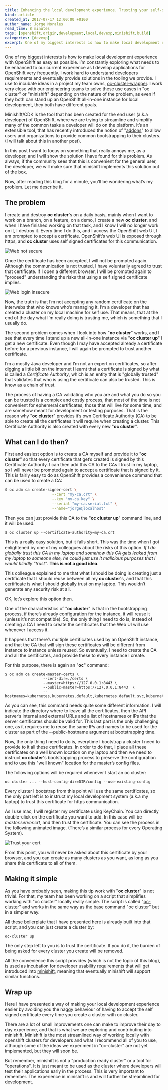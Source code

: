 ```yaml
---
title: Enhancing the local development experience. Trusting your self-signed certificates
kind: article
created_at: 2017-07-17 12:00:00 +0100
author_name: Jorge Morales
read_time: 8 minutes
tags: [openshift,origin,development,local,devexp,minishift,build]
categories: [devexp]
excerpt: One of my biggest interests is how to make local development experience with OpenShift as easy as possible. I’m constantly exploring what needs to be enhanced to our current experience as I develop applications for OpenShift very frequently.
---
```


One of my biggest interests is how to make local development experience with OpenShift as easy as possible. I’m constantly exploring what needs to be enhanced to our current experience as I develop applications for OpenShift very frequently. I work hard to understand developers requirements and eventually provide solutions in the tooling we provide. I use to incubate ideas in a project my team owns, [oc-cluster-wrapper](https://github.com/openshift-evangelists/oc-cluster-wrapper). I work very close with our engineering teams to solve these use cases in "oc cluster" or "minishift" depending on the nature of the problem, as even if they both can stand up an OpenShift all-in-one instance for local development, they both have different goals.

Minishift/CDK is the tool that has been created for the end user (a.k.a developer) of OpenShift, where we are trying to streamline and simplify many of the common tasks a developer will do on the platform. It’s an extensible tool, that has recently introduced the notion of "[addons](https://docs.openshift.org/latest/minishift/using/addons.html)" to allow users and organizations to provide common bootstrapping to their clusters. (I will talk about this in another post).

In this post I want to focus on something that really annoys me, as a developer, and I will show the solution I have found for this problem. As always, if the community sees that this is convenient for the general user, the developer, we will make sure that minishift implements this solution out of the box.

Now, after reading this blog for a minute, you’ll be wondering what’s my problem. Let me describe it.

## The problem

I create and destroy **oc cluster**'s on a daily basis, mainly when I want to work on a branch, on a feature, on a demo, I create a new **oc cluster**, and when I have finished working on that task, and I know I will no longer work on it, I destroy it. Every time I do this, and I access the OpenShift web UI, I am prompted to accept a certificate. OpenShift’s web UI is exposed through https, and **oc cluster** uses self signed certificates for this communication.

![Web not secure](/posts/images/trusting_your_certs/web_not_secure.png)

Once the certificate has been accepted, I will not be prompted again. Although the communication is not trusted, I have voluntarily agreed to trust that certificate. 
If I open a different browser, I will be prompted again to "proceed" understanding the risks that using a self signed certificate implies.

![Web login insecure](/posts/images/trusting_your_certs/web_login.png)

Now, the truth is that I’m not accepting any random certificate on the interwebs that who knows who’s managing it. I’m a developer that has created a cluster on my local machine for self use. That means, that at the end of the day what I’m really doing is trusting me, which is something that I usually do.

The second problem comes when I look into how "**oc cluster**" works, and I see that every time I stand up a new all-in-one instance via "**oc cluster up**" I get a new certificate. Even though I may have accepted already a certificate before for a previous instance, I will again be prompted to trust another certificate. 

I’m a mostly Java developer and I’m not an expert on certificates, so after digging a little bit on the internet I learnt that a certificate is signed by what is called a *Certificate Authority*, which is an entity that is "globally trusted" that validates that who is using the certificate can also be trusted. This is know as a chain of trust. 

The process of having a CA validating who you are and what you do so you can be trusted is a complex and costly process, that most of the time is not convenient for ephemeral certificates, those that will live for some time, and are somehow meant for development or testing purposes. That is the reason why "**oc cluster**" provides it’s own Certificate Authority (CA) to be able to create all the certificates it will require when creating a cluster. This Certificate Authority is also created with every new "**oc cluster**".

## What can I do then?

First and easiest option is to create a CA myself and provide it to "**oc cluster**" so that every certificate that get’s created is signed by this Certificate Authority. I can then add this CA to the CAs I trust in my laptop, so I will never be prompted again to accept a certificate that is signed by it. This is fairly easy to do as OpenShift provides a convenience command that can be used to create a CA:

~~~ bash 
$ oc adm ca create-signer-cert \
                     --cert "my-ca.crt" \
                     --key "my-ca.key" \
                     --serial "my-ca.serial.txt" \
                     --name="jorge@localhost"
~~~

Then you can just provide this CA to the "**oc cluster up**" command line, and it will be used.

~~~
$ oc cluster up --certificate-authority=my-ca.crt
~~~

This is a really easy solution, but it falls short. This was the time when I got enlightened by one of my colleagues about the risks of this option. *If I do globally trust this CA in my laptop and somehow this CA gets leaked from my laptop to someone else, he could just use it malicious purposes that I would blindly "trust"*. **This is not a good idea**. 

This colleague explained to me that what I should be doing is creating just a certificate that I should reuse between all my **oc cluster**'s, and that this certificate is what I should globally trust on my laptop. This wouldn’t generate any security risk at all.

OK, let’s explore this option then.

One of the characteristics of "**oc cluster**" is that in the bootstrapping process, if there’s already configuration for the instance, it will reuse it (unless it’s not compatible). So, the only thing I need to do is, instead of creating a CA I need to create the certificates that the Web UI will use whenever I access it. 

It happens that there’s multiple certificates used by an OpenShift instance, and that the CA that will sign these certificates will be different from instance to instance unless reused. So eventually, I need to create the CA and all the certificates, and provide these to every instance I create.

For this purpose, there is again an "**oc**" command:

~~~
$ oc adm ca create-master-certs \
                 --cert-dir=./certs \
                 --master=https://127.0.0.1:8443 \
                 --public-master=https://127.0.0.1:8443  \
                 --hostnames=kubernetes,kubernetes.default,kubernetes.default.svc,kubernetes.default.svc.cluster,kubernetes.default.svc.cluster.local,localhost,openshift,openshift.default,openshift.default.svc,openshift.default.svc.cluster,openshift.default.svc.cluster.local,127.0.0.1,172.17.0.1,172.30.0.1,192.168.65.2
~~~

As you can see, this command needs quite some different information. I will indicate the directory where to leave all the certificates, then the API server’s internal and external URLs and a list of hostnames or IPs that the server certificates should be valid for. This last part is the only challenging one, as it requires me to reuse the same IPs and names to be used for the cluster as part of the --public-hostname argument at bootstrapping time.

Now, the only thing I need to do is, everytime I bootstrap a cluster I need to provide to it all these certificates. In order to do that, I place all these certificates on a well known location on my laptop and then we need to instruct **oc cluster**'s bootstrapping process to preserve the configuration and to use this "well known" location for the master’s config files.

The following options will be required whenever I start an oc cluster:

~~~
oc cluster ... --host-config-dir=DIR/config --use-existing-config
~~~

Every cluster I bootstrap from this point will use the same certificates, so the only part left is to instruct my local development system (a.k.a my laptop) to trust this certificate for https communication.

As I use mac, I will register my certificate using KeyChain. You can directly double-click on the certificate you want to add. In this case will be *master.server.crt*, and then trust the certificate. You can see the process in the following animated image. (There’s a similar process for every Operating System).

![Trust your cert](/posts/images/trusting_your_certs/trusting_your_cert_mac.gif)

From this point, you will never be asked about this certificate by your browser, and you can create as many clusters as you want, as long as you share this certificate to all of them.


## Making it simple

As you have probably seen, making this tip work with "**oc cluster**" is not trivial. For that, my team has been working on a script that simplifies working with "oc cluster" locally really simple. The script is called "[oc-cluster](https://github.com/openshift-evangelists/oc-cluster-wrapper)" and works in the same way as the base command "oc cluster" but in a simpler way. 

All these boilerplate that I have presented here is already built into that script, and you can just create a cluster by:

~~~
oc-cluster up
~~~

The only step left to you is to trust the certificate. If you do it, the burden of being asked for every cluster you create will be removed.

All the convenience this script provides (which is not the topic of this blog), is used as incubation for developer usability requirements that will get introduced into [minishift](https://github.com/minishift/minishift), meaning that eventually minishift will support similar functions.

## Wrap up

Here I have presented a way of making your local development experience easier by avoiding you the naggy behaviour of having to accept the self signed certificate every time you create a cluster with oc cluster. 

There are a lot of small improvements one can make to improve their day to day experience, and that is what we are exploring and contributing into minishift. Minishift is the most streamlined way of working locally with openshift clusters for developers and what I recommend all of you to use, although some of the ideas we experiment in "oc-cluster" are not yet implemented, but they will soon be.

But remember, minishift is not a "production ready cluster" or a tool for "operations". It is just meant to be used as the cluster where developers will test their applications early in the process. This is very important to remember. The experience in minishift is and will further be streamlined for development.
